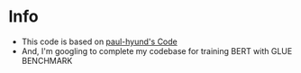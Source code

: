 # Info
  - This code is based on [paul-hyund's Code](https://paul-hyun.github.io/bert-01/)
  - And, I'm googling to complete my codebase for training BERT with GLUE BENCHMARK
